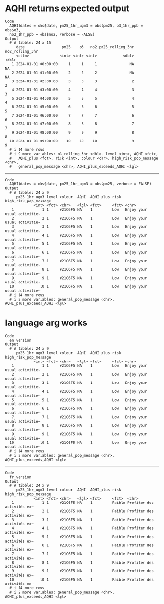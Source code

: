 # AQHI returns expected output

    Code
      AQHI(dates = obs$date, pm25_1hr_ugm3 = obs$pm25, o3_1hr_ppb = obs$o3,
      no2_1hr_ppb = obs$no2, verbose = FALSE)
    Output
      # A tibble: 24 x 15
         date                 pm25    o3   no2 pm25_rolling_3hr no2_rolling_3hr
         <dttm>              <int> <int> <int>            <dbl>           <dbl>
       1 2024-01-01 00:00:00     1     1     1               NA              NA
       2 2024-01-01 01:00:00     2     2     2               NA              NA
       3 2024-01-01 02:00:00     3     3     3                2               2
       4 2024-01-01 03:00:00     4     4     4                3               3
       5 2024-01-01 04:00:00     5     5     5                4               4
       6 2024-01-01 05:00:00     6     6     6                5               5
       7 2024-01-01 06:00:00     7     7     7                6               6
       8 2024-01-01 07:00:00     8     8     8                7               7
       9 2024-01-01 08:00:00     9     9     9                8               8
      10 2024-01-01 09:00:00    10    10    10                9               9
      # i 14 more rows
      # i 9 more variables: o3_rolling_3hr <dbl>, level <int>, AQHI <fct>,
      #   AQHI_plus <fct>, risk <int>, colour <chr>, high_risk_pop_message <chr>,
      #   general_pop_message <chr>, AQHI_plus_exceeds_AQHI <lgl>

---

    Code
      AQHI(dates = obs$date, pm25_1hr_ugm3 = obs$pm25, verbose = FALSE)
    Output
      # A tibble: 24 x 9
         pm25_1hr_ugm3 level colour  AQHI  AQHI_plus risk  high_risk_pop_message      
                 <int> <fct> <chr>   <lgl> <fct>     <fct> <chr>                      
       1             1 1     #21C6F5 NA    1         Low   Enjoy your usual activitie~
       2             2 1     #21C6F5 NA    1         Low   Enjoy your usual activitie~
       3             3 1     #21C6F5 NA    1         Low   Enjoy your usual activitie~
       4             4 1     #21C6F5 NA    1         Low   Enjoy your usual activitie~
       5             5 1     #21C6F5 NA    1         Low   Enjoy your usual activitie~
       6             6 1     #21C6F5 NA    1         Low   Enjoy your usual activitie~
       7             7 1     #21C6F5 NA    1         Low   Enjoy your usual activitie~
       8             8 1     #21C6F5 NA    1         Low   Enjoy your usual activitie~
       9             9 1     #21C6F5 NA    1         Low   Enjoy your usual activitie~
      10            10 1     #21C6F5 NA    1         Low   Enjoy your usual activitie~
      # i 14 more rows
      # i 2 more variables: general_pop_message <chr>, AQHI_plus_exceeds_AQHI <lgl>

# language arg works

    Code
      en_version
    Output
      # A tibble: 24 x 9
         pm25_1hr_ugm3 level colour  AQHI  AQHI_plus risk  high_risk_pop_message      
                 <int> <fct> <chr>   <lgl> <fct>     <fct> <chr>                      
       1             1 1     #21C6F5 NA    1         Low   Enjoy your usual activitie~
       2             2 1     #21C6F5 NA    1         Low   Enjoy your usual activitie~
       3             3 1     #21C6F5 NA    1         Low   Enjoy your usual activitie~
       4             4 1     #21C6F5 NA    1         Low   Enjoy your usual activitie~
       5             5 1     #21C6F5 NA    1         Low   Enjoy your usual activitie~
       6             6 1     #21C6F5 NA    1         Low   Enjoy your usual activitie~
       7             7 1     #21C6F5 NA    1         Low   Enjoy your usual activitie~
       8             8 1     #21C6F5 NA    1         Low   Enjoy your usual activitie~
       9             9 1     #21C6F5 NA    1         Low   Enjoy your usual activitie~
      10            10 1     #21C6F5 NA    1         Low   Enjoy your usual activitie~
      # i 14 more rows
      # i 2 more variables: general_pop_message <chr>, AQHI_plus_exceeds_AQHI <lgl>

---

    Code
      fr_version
    Output
      # A tibble: 24 x 9
         pm25_1hr_ugm3 level colour  AQHI  AQHI_plus risk   high_risk_pop_message     
                 <int> <fct> <chr>   <lgl> <fct>     <fct>  <chr>                     
       1             1 1     #21C6F5 NA    1         Faible Profiter des activités ex~
       2             2 1     #21C6F5 NA    1         Faible Profiter des activités ex~
       3             3 1     #21C6F5 NA    1         Faible Profiter des activités ex~
       4             4 1     #21C6F5 NA    1         Faible Profiter des activités ex~
       5             5 1     #21C6F5 NA    1         Faible Profiter des activités ex~
       6             6 1     #21C6F5 NA    1         Faible Profiter des activités ex~
       7             7 1     #21C6F5 NA    1         Faible Profiter des activités ex~
       8             8 1     #21C6F5 NA    1         Faible Profiter des activités ex~
       9             9 1     #21C6F5 NA    1         Faible Profiter des activités ex~
      10            10 1     #21C6F5 NA    1         Faible Profiter des activités ex~
      # i 14 more rows
      # i 2 more variables: general_pop_message <chr>, AQHI_plus_exceeds_AQHI <lgl>

